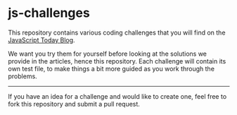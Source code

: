 # js-challenges

This repository contains various coding challenges that you will find on the [JavaScript Today Blog](https://blog.javascripttoday.com). 

We want you try them for yourself before looking at the solutions we provide in the articles, hence this repository. Each challenge will contain its own test file, to make things a bit more guided as you work through the problems.

*** 

If you have an idea for a challenge and would like to create one, feel free to fork this repository and submit a pull request. 